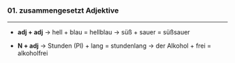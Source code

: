 
### 01. zusammengesetzt Adjektive
---------------------------------------------------------------------------

- **adj + adj**
-> hell + blau = hellblau
-> süß + sauer =  süßsauer

- **N + adj**
-> Stunden (Pl) + lang = stundenlang
-> der Alkohol + frei = alkoholfrei


